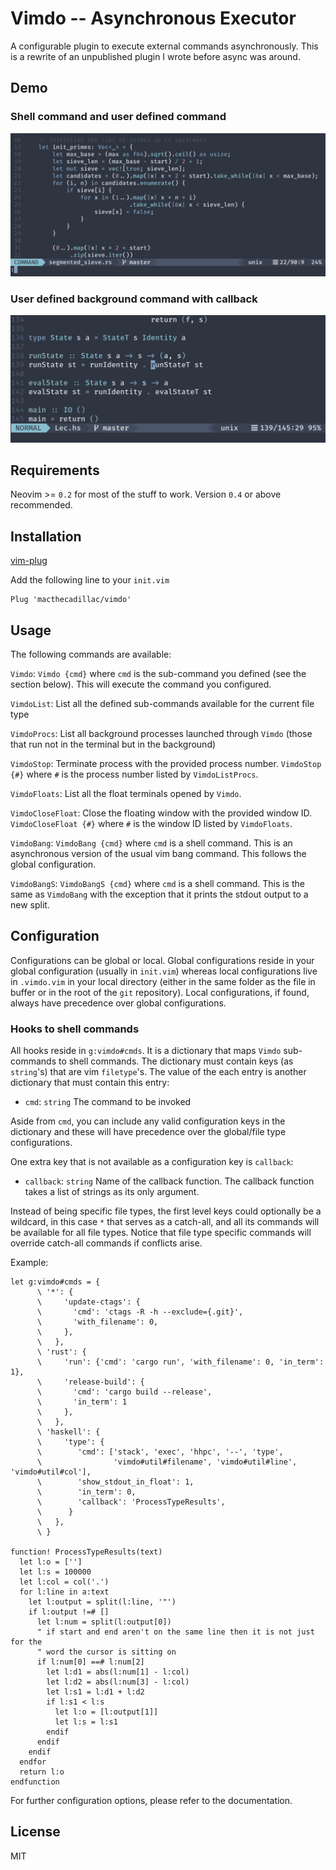 # Vimdo -- Asynchronous Executor

A configurable plugin to execute external commands asynchronously. This is a
rewrite of an unpublished plugin I wrote before async was around.

## Demo

### Shell command and user defined command
![Shell command and user defined command](.github/terminal_job_bang.gif)

### User defined background command with callback
![User defined background command with callback](.github/stdout_float.gif)

## Requirements

Neovim >= `0.2` for most of the stuff to work. Version `0.4` or above
recommended.

## Installation

[vim-plug](https://github.com/junegunn/vim-plug)

Add the following line to your `init.vim`

```vim
Plug 'macthecadillac/vimdo'
```
## Usage

The following commands are available:

`Vimdo`: `Vimdo {cmd}` where `cmd` is the sub-command you defined (see the
section below). This will execute the command you configured.

`VimdoList`: List all the defined sub-commands available for the current file
type

`VimdoProcs`: List all background processes launched through `Vimdo`
(those that run not in the terminal but in the background)

`VimdoStop`: Terminate process with the provided process number.  `VimdoStop
{#}` where `#` is the process number listed by `VimdoListProcs`.

`VimdoFloats`: List all the float terminals opened by `Vimdo`.

`VimdoCloseFloat`: Close the floating window with the provided window ID.
`VimdoCloseFloat {#}` where `#` is the window ID listed by `VimdoFloats`.

`VimdoBang`: `VimdoBang {cmd}` where `cmd` is a shell command. This is an
asynchronous version of the usual vim bang command. This follows the global
configuration.

`VimdoBangS`: `VimdoBangS {cmd}` where `cmd` is a shell command. This is the
same as `VimdoBang` with the exception that it prints the stdout output to a
new split.

## Configuration

Configurations can be global or local. Global configurations reside in your
global configuration (usually in `init.vim`) whereas local configurations live
in `.vimdo.vim` in your local directory (either in the same folder as the file in
buffer or in the root of the `git` repository). Local configurations, if found,
always have precedence over global configurations.

### Hooks to shell commands

All hooks reside in `g:vimdo#cmds`. It is a dictionary that maps
`Vimdo` sub-commands to shell commands. The dictionary must contain keys (as
`string`'s) that are vim `filetype`'s. The value of the each entry is another
dictionary that must contain this entry:

  - `cmd`: `string` The command to be invoked

Aside from `cmd`, you can include any valid configuration keys in the dictionary
and these will have precedence over the global/file type configurations.

One extra key that is not available as a configuration key is `callback`:

  - `callback`: `string` Name of the callback function. The callback
                function takes a list of strings as its only argument.

Instead of being specific file types, the first level keys could optionally be a
wildcard, in this case `*` that serves as a catch-all, and all its commands will
be available for all file types. Notice that file type specific commands will
override catch-all commands if conflicts arise.

Example:

```vim
let g:vimdo#cmds = {
      \ '*': {
      \     'update-ctags': {
      \       'cmd': 'ctags -R -h --exclude={.git}',
      \       'with_filename': 0,
      \     },
      \   },
      \ 'rust': {
      \     'run': {'cmd': 'cargo run', 'with_filename': 0, 'in_term': 1},
      \     'release-build': {
      \       'cmd': 'cargo build --release',
      \       'in_term': 1
      \     },
      \   },
      \ 'haskell': {
      \     'type': {
      \        'cmd': ['stack', 'exec', 'hhpc', '--', 'type',
      \                'vimdo#util#filename', 'vimdo#util#line', 'vimdo#util#col'],
      \        'show_stdout_in_float': 1,
      \        'in_term': 0,
      \        'callback': 'ProcessTypeResults',
      \      }
      \   },
      \ }

function! ProcessTypeResults(text)
  let l:o = ['']
  let l:s = 100000
  let l:col = col('.')
  for l:line in a:text
    let l:output = split(l:line, '"')
    if l:output !=# []
      let l:num = split(l:output[0])
      " if start and end aren't on the same line then it is not just for the
      " word the cursor is sitting on
      if l:num[0] ==# l:num[2]
        let l:d1 = abs(l:num[1] - l:col)
        let l:d2 = abs(l:num[3] - l:col)
        let l:s1 = l:d1 + l:d2
        if l:s1 < l:s
          let l:o = [l:output[1]]
          let l:s = l:s1
        endif
      endif
    endif
  endfor
  return l:o
endfunction
```

For further configuration options, please refer to the documentation.

## License

MIT
